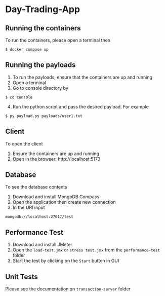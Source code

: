 # Day-Trading-App

## Running the containers
To run the containers, please open a terminal then
~~~
$ docker compose up
~~~

## Running the payloads
1. To run the payloads, ensure that the containers are up and running
2. Open a terminal
3. Go to console directory by
~~~
$ cd console
~~~
4. Run the python script and pass the desired payload. For example
~~~
$ py payload.py payloads/user1.txt
~~~

## Client 
To open the client <br>
1. Ensure the containers are up and running
2. Open in the browser: http://localhost:5173 

## Database
To see the database contents <br>
1. Download and install MongoDB Compass
2. Open the application then create new connection
3. In the URI input
~~~
mongodb://localhost:27017/test
~~~

## Performance Test
1. Download and install JMeter
2. Open the `load-test.jmx` or `stress test.jmx` from the `performance-test` folder
3. Start the test by clicking on the `Start` button in GUI

## Unit Tests
Please see the documentation on `transaction-server` folder
